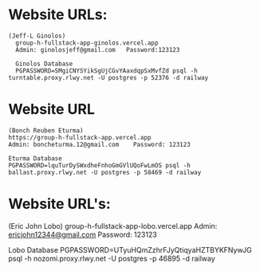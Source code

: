 # Website URLs:
    (Jeff-L Ginolos)
      group-h-fullstack-app-ginolos.vercel.app
      Admin: ginolosjeff@gmail.com   Password:123123
      
      Ginolos Database
      PGPASSWORD=SMgiCNYSYikSgUjCGvYAaxdqpSxMvfZd psql -h turntable.proxy.rlwy.net -U postgres -p 52376 -d railway


   # Website URL
    (Bonch Reuben Eturma)
    https://group-h-fullstack-app.vercel.app
    Admin: boncheturma.12@gmail.com    Password: 123123
    
    Eturma Database
    PGPASSWORD=lquTurDySWxdheFnhoGmGVlUQoFwLmOS psql -h ballast.proxy.rlwy.net -U postgres -p 58469 -d railway

# Website URL's:
(Eric John Lobo)
group-h-fullstack-app-lobo.vercel.app
Admin: ericjohn12344@gmail.com    Password: 123123

Lobo Database
PGPASSWORD=UTyuHQmZzhrFJyQtiqyaHZTBYKFNywJG psql -h nozomi.proxy.rlwy.net -U postgres -p 46895 -d railway

